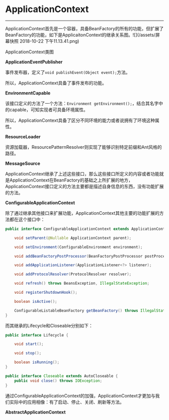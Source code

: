 # ApplicationContext

---

ApplicationContext首先是一个容器，具备BeanFactory的所有的功能，但扩展了BeanFactory的功能，如下是ApplicaitonContext的继承关系图。![](/assets/屏幕快照 2018-10-22 下午11.13.41.png)

ApplicationContext类图

**ApplicationEventPublisher**

事件发布器，定义了`void publishEvent(Object event);`方法。

所以，ApplicationContext具备了事件发布的功能。

**EnvironmentCapable**

该接口定义的方法了一个方法：`Environment getEnvironment();`，结合其名字中的capable，可知实现者可具备环境属性。

所以，ApplicationContext具备了区分不同环境的能力或者说拥有了环境这种属性。

**ResourceLoader**

资源加载器，ResourcePatternResolver则实现了能够识别特定前缀和Ant风格的路径。

**MessageSource**

ApplicationContext继承了上述这些接口，那么这些接口所定义的内容或者功能就是ApplicationContext在BeanFactory的基础之上所扩展的地方，ApplicationContext接口定义的方法主要都是描述自身信息的东西，没有功能扩展的方法。

**ConfigurableApplicationContext**

除了通过继承其他接口来扩展功能，ApplicationContext其他主要的功能扩展的方法都在这个接口中：

```java
public interface ConfigurableApplicationContext extends ApplicationContext, Lifecycle, Closeable {

	void setParent(@Nullable ApplicationContext parent);

	void setEnvironment(ConfigurableEnvironment environment);

	void addBeanFactoryPostProcessor(BeanFactoryPostProcessor postProcessor);

	void addApplicationListener(ApplicationListener<?> listener);

	void addProtocolResolver(ProtocolResolver resolver);

	void refresh() throws BeansException, IllegalStateException;

	void registerShutdownHook();

	boolean isActive();

	ConfigurableListableBeanFactory getBeanFactory() throws IllegalStateException;
}
```

而其继承的Lifecycle和Closeable分别如下：

```java
public interface Lifecycle {

	void start();

	void stop();

	boolean isRunning();
}

public interface Closeable extends AutoCloseable {
    public void close() throws IOException;
}
```

通过ConfigurableApplicationContext的加强，ApplicationContext才更加与我们实际中的应用相像：有了启动、停止、关闭、刷新等方法。

**AbstractApplicationContext**

 





